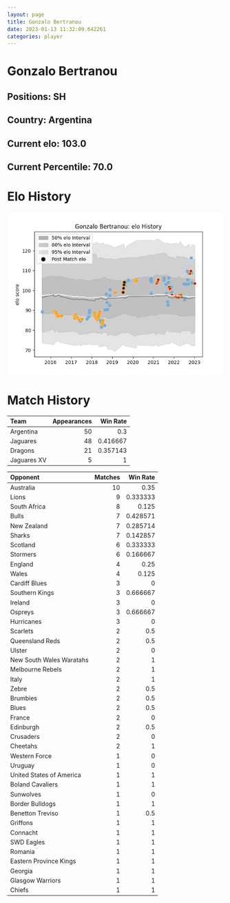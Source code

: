 ```yaml
---  
layout: page  
title: Gonzalo Bertranou  
date: 2023-01-13 11:32:09.642261  
categories: player  
---
```

# Gonzalo Bertranou

## Positions: SH

## Country: Argentina

## Current elo: 103.0

## Current Percentile: 70.0

# Elo History


![elo history](history_GonzaloBertranou.png)
# Match History


| Team        |   Appearances |   Win Rate |
|:------------|--------------:|-----------:|
| Argentina   |            50 |   0.3      |
| Jaguares    |            48 |   0.416667 |
| Dragons     |            21 |   0.357143 |
| Jaguares XV |             5 |   1        |

| Opponent                 |   Matches |   Win Rate |
|:-------------------------|----------:|-----------:|
| Australia                |        10 |   0.35     |
| Lions                    |         9 |   0.333333 |
| South Africa             |         8 |   0.125    |
| Bulls                    |         7 |   0.428571 |
| New Zealand              |         7 |   0.285714 |
| Sharks                   |         7 |   0.142857 |
| Scotland                 |         6 |   0.333333 |
| Stormers                 |         6 |   0.166667 |
| England                  |         4 |   0.25     |
| Wales                    |         4 |   0.125    |
| Cardiff Blues            |         3 |   0        |
| Southern Kings           |         3 |   0.666667 |
| Ireland                  |         3 |   0        |
| Ospreys                  |         3 |   0.666667 |
| Hurricanes               |         3 |   0        |
| Scarlets                 |         2 |   0.5      |
| Queensland Reds          |         2 |   0.5      |
| Ulster                   |         2 |   0        |
| New South Wales Waratahs |         2 |   1        |
| Melbourne Rebels         |         2 |   1        |
| Italy                    |         2 |   1        |
| Zebre                    |         2 |   0.5      |
| Brumbies                 |         2 |   0.5      |
| Blues                    |         2 |   0.5      |
| France                   |         2 |   0        |
| Edinburgh                |         2 |   0.5      |
| Crusaders                |         2 |   0        |
| Cheetahs                 |         2 |   1        |
| Western Force            |         1 |   0        |
| Uruguay                  |         1 |   0        |
| United States of America |         1 |   1        |
| Boland Cavaliers         |         1 |   1        |
| Sunwolves                |         1 |   0        |
| Border Bulldogs          |         1 |   1        |
| Benetton Treviso         |         1 |   0.5      |
| Griffons                 |         1 |   1        |
| Connacht                 |         1 |   1        |
| SWD Eagles               |         1 |   1        |
| Romania                  |         1 |   1        |
| Eastern Province Kings   |         1 |   1        |
| Georgia                  |         1 |   1        |
| Glasgow Warriors         |         1 |   1        |
| Chiefs                   |         1 |   1        |